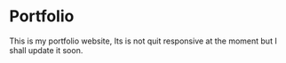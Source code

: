 # Portfolio
This is my portfolio website, Its is not quit responsive at the moment but I shall update it soon.
